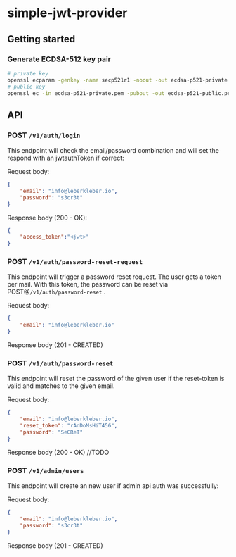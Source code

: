 # simple-jwt-provider

## Getting started
### Generate ECDSA-512 key pair

```sh
# private key
openssl ecparam -genkey -name secp521r1 -noout -out ecdsa-p521-private.pem
# public key
openssl ec -in ecdsa-p521-private.pem -pubout -out ecdsa-p521-public.pem 
```

## API
### POST `/v1/auth/login`
This endpoint will check the email/password combination and will set the respond with an jwtauthToken if correct:

Request body:
```json
{
    "email": "info@leberkleber.io",
    "password": "s3cr3t"
}
```

Response body (200 - OK):
```json
{
    "access_token":"<jwt>"
}
```

### POST `/v1/auth/password-reset-request`
This endpoint will trigger a password reset request. The user gets a token per mail.
With this token, the password can be reset via POST@`/v1/auth/password-reset` .

Request body:
```json
{
    "email": "info@leberkleber.io"
}
```

Response body (201 - CREATED)

### POST `/v1/auth/password-reset`
This endpoint will reset the password of the given user if the reset-token is valid and matches to the given email.

Request body:
```json
{
    "email": "info@leberkleber.io",
    "reset_token": "rAnDoMsHiT456",
    "password": "SeCReT"
}
```

Response body (200 - OK)
//TODO

### POST `/v1/admin/users`
This endpoint will create an new user if admin api auth was successfully:

Request body:
```json
{
    "email": "info@leberkleber.io",
    "password": "s3cr3t"
}
```

Response body (201 - CREATED)

